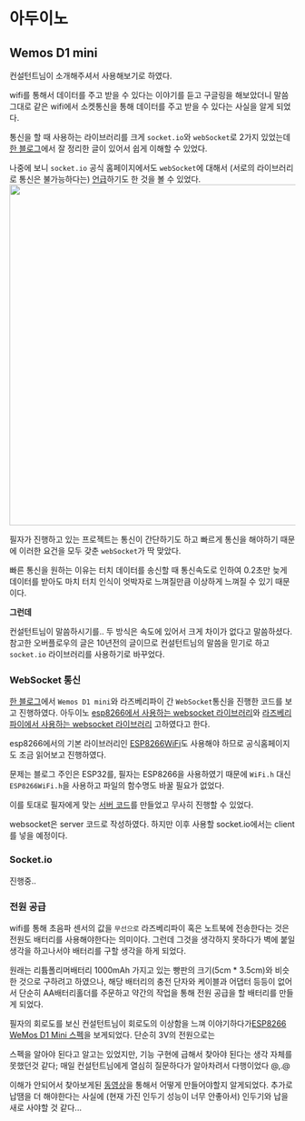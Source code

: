# 아두이노

## Wemos D1 mini

컨설턴트님이 소개해주셔서 사용해보기로 하였다. 

wifi를 통해서 데이터를 주고 받을 수 있다는 이야기를 듣고 구글링을 해보았더니 말씀 그대로 같은 wifi에서 소켓통신을 통해 데이터를 주고 받을 수 있다는 사실을 알게 되었다. 

통신을 할 때 사용하는 라이브러리를 크게 `socket.io`와 `webSocket`로 2가지 있었는데 [한 블로그](https://www.peterkimzz.com/websocket-vs-socket-io/)에서 잘 정리한 글이 있어서 쉽게 이해할 수 있었다. 

나중에 보니 `socket.io` 공식 홈페이지에서도 `webSocket`에 대해서 (서로의 라이브러리로 통신은 불가능하다는) [언급](https://socket.io/docs/v4/#what-socketio-is-not)하기도 한 것을 볼 수 있었다.
<img src="https://user-images.githubusercontent.com/19484971/183301787-c6083664-0132-4a7e-b497-1314a77718f7.png" width=600>

필자가 진행하고 있는 프로젝트는 통신이 간단하기도 하고 빠르게 통신을 해야하기 때문에 이러한 요건을 모두 갖춘 `webSocket`가 딱 맞았다.

빠른 통신을 원하는 이유는 터치 데이터를 송신할 때 통신속도로 인하여 0.2초만 늦게 데이터를 받아도 마치 터치 인식이 엇박자로 느껴질만큼 이상하게 느껴질 수 있기 때문이다. 

**그런데**

컨설턴트님이 말씀하시기를.. 두 방식은 속도에 있어서 크게 차이가 없다고 말씀하셨다. 참고한 오버플로우의 글은 10년전의 글이므로 컨설턴트님의 말씀을 믿기로 하고 `socket.io` 라이브러리를 사용하기로 바꾸었다.


### WebSocket 통신

[한 블로그](https://www.hardcopyworld.com/?p=3215)에서 `Wemos D1 mini`와 라즈베리파이 간 `WebSocket`통신을 진행한 코드를 보고 진행하였다. 아두이노 [esp8266에서 사용하는 websocket 라이브러리](https://github.com/morrissinger/ESP8266-Websocket)와 [라즈베리파이에서 사용하는 websocket 라이브러리](https://github.com/websocket-client/websocket-client) 고하였다고 한다.

esp8266에서의 기본 라이브러리인 [ESP8266WiFi](https://arduino-esp8266.readthedocs.io/en/latest/esp8266wifi/readme.html)도 사용해야 하므로 공식홈페이지도 조금 읽어보고 진행하였다.

문제는 블로그 주인은 ESP32를, 필자는 ESP8266을 사용하였기 때문에 `WiFi.h` 대신 `ESP8266WiFi.h`을 사용하고 파일의 함수명도 바꿀 필요가 없었다.

이를 토대로 필자에게 맞는 [서버 코드](./codes/esp8266_server_test/esp8266_server_test.ino)를 만들었고 무사히 진행할 수 있었다.

websocket은 server 코드로 작성하였다. 하지만 이후 사용할 socket.io에서는 client를 넣을 예정이다.

### Socket.io

진행중..

### 전원 공급

wifi를 통해 초음파 센서의 값을 `무선으로` 라즈베리파이 혹은 노트북에 전송한다는 것은 전원도 배터리를 사용해야한다는 의미이다. 그런데 그것을 생각하지 못하다가 벽에 붙일 생각을 하고나서야 배터리를 구할 생각을 하게 되었다.

원래는 리튬폴리머배터리 1000mAh 가지고 있는 빵판의 크기(5cm * 3.5cm)와 비슷한 것으로 구하려고 하였으나, 해당 배터리의 충전 단자와 케이블과 어댑터 등등이 없어서 단순히 AA배터리홀더를 주문하고 약간의 작업을 통해 전원 공급을 할 배터리를 만들게 되었다.

필자의 회로도를 보신 컨설턴트님이 회로도의 이상함을 느껴 이야기하다가[ESP8266 WeMos D1 Mini 스펙](https://diyi0t.com/esp8266-wemos-d1-mini-tutorial/)을 보게되었다. 단순히 3V의 전원으로는 

스펙을 알아야 된다고 알고는 있었지만, 기능 구현에 급해서 찾아야 된다는 생각 자체를 못했던것 같다; 매일 컨설턴트님에게 열심히 질문하다가 알아차려서 다행이었다 @,.@

이해가 안되어서 찾아보게된 [동영상](https://www.youtube.com/watch?v=z6Vgy1cY0XU)을 통해서 어떻게 만들어야할지 알게되었다. 추가로 납땜을 더 해야한다는 사실에 (현재 가진 인두기 성능이 너무 안좋아서) 인두기와 납을 새로 사야할 것 같다... 
